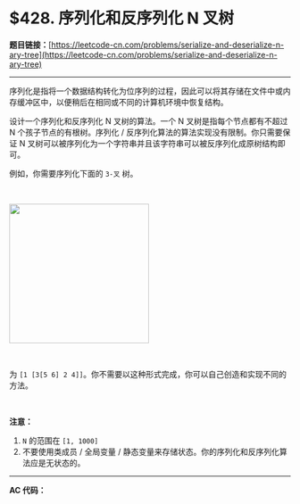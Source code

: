 # $428. 序列化和反序列化 N 叉树

**题目链接：**[https://leetcode-cn.com/problems/serialize-and-deserialize-n-ary-tree](https://leetcode-cn.com/problems/serialize-and-deserialize-n-ary-tree)

---

<div class="content__1Y2H">
 <div class="notranslate">
  <p>序列化是指将一个数据结构转化为位序列的过程，因此可以将其存储在文件中或内存缓冲区中，以便稍后在相同或不同的计算机环境中恢复结构。</p> 
  <p>设计一个序列化和反序列化 N 叉树的算法。一个 N 叉树是指每个节点都有不超过 N 个孩子节点的有根树。序列化 / 反序列化算法的算法实现没有限制。你只需要保证 N 叉树可以被序列化为一个字符串并且该字符串可以被反序列化成原树结构即可。</p> 
  <p>例如，你需要序列化下面的 <code>3-叉</code> 树。</p> 
  <p>&nbsp;</p> 
  <p><img style="width: 250px;" src="/uploads/2018/10/12/narytreeexample.png"></p> 
  <p>&nbsp;</p> 
  <p>为&nbsp;<code>[1 [3[5 6] 2 4]]</code>。你不需要以这种形式完成，你可以自己创造和实现不同的方法。</p> 
  <p>&nbsp;</p> 
  <p><strong>注意：</strong></p> 
  <ol> 
   <li><code>N</code>&nbsp;的范围在 <code>[1, 1000]</code></li> 
   <li>不要使用类成员 / 全局变量 / 静态变量来存储状态。你的序列化和反序列化算法应是无状态的。</li> 
  </ol> 
 </div>
</div>

---

**AC 代码：**

```java

```